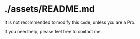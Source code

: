 # ./assets/README.md

It is not recommended to modify this code, unless you are a Pro.

If you need help, please feel free to contact me.
